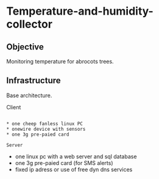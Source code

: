 Temperature-and-humidity-collector
==================================

Objective
---------

Monitoring temperature for abrocots trees.

Infrastructure
--------------

Base architecture.

Client
~~~~~~

* one cheep fanless linux PC
* onewire device with sensors
* one 3g pre-paied card

Server
~~~~~~

* one linux pc with a web server and sql database
* one 3g pre-paied card (for SMS alerts)
* fixed ip adress or use of free dyn dns services
